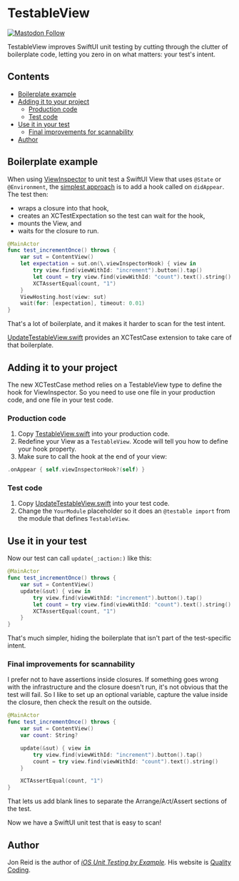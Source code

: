 # TestableView

[![Mastodon Follow](https://img.shields.io/mastodon/follow/109765011064804734?domain=https%3A%2F%2Fiosdev.space
)](https://iosdev.space/@qcoding)

TestableView improves SwiftUI unit testing by cutting through the clutter of boilerplate code, letting you zero in on what matters: your test's intent.

<!-- toc -->
## Contents

  * [Boilerplate example](#boilerplate-example)
  * [Adding it to your project](#adding-it-to-your-project)
    * [Production code](#production-code)
    * [Test code](#test-code)
  * [Use it in your test](#use-it-in-your-test)
    * [Final improvements for scannability](#final-improvements-for-scannability)
  * [Author](#author)<!-- endToc -->

## Boilerplate example

When using [ViewInspector](https://github.com/nalexn/ViewInspector/) to unit test a SwiftUI View that uses `@State` or `@Environment`, the [simplest approach](https://github.com/nalexn/ViewInspector/blob/0.10.0/guide.md#views-using-state-environment-or-environmentobject) is to add a hook called on `didAppear`. The test then:

- wraps a closure into that hook,
- creates an XCTestExpectation so the test can wait for the hook,
- mounts the View, and
- waits for the closure to run.

```swift
@MainActor
func test_incrementOnce() throws {
    var sut = ContentView()
    let expectation = sut.on(\.viewInspectorHook) { view in
        try view.find(viewWithId: "increment").button().tap()
        let count = try view.find(viewWithId: "count").text().string()
        XCTAssertEqual(count, "1")
    }
    ViewHosting.host(view: sut)
    wait(for: [expectation], timeout: 0.01)
}
```

That's a lot of boilerplate, and it makes it harder to scan for the test intent.

[UpdateTestableView.swift](https://github.com/jonreid/TestableView/blob/main/UpdateTestableView.swift) provides an XCTestCase extension to take care of that boilerplate.

## Adding it to your project

The new XCTestCase method relies on a TestableView type to define the hook for ViewInspector. So you need to use one file in your production code, and one file in your test code.

### Production code

1. Copy [TestableView.swift](https://github.com/jonreid/TestableView/blob/main/TestableView.swift) into your production code.
2. Redefine your View as a `TestableView`. Xcode will tell you how to define your hook property.
3. Make sure to call the hook at the end of your view:

```swift
.onAppear { self.viewInspectorHook?(self) }
```

### Test code

1. Copy [UpdateTestableView.swift](https://github.com/jonreid/TestableView/blob/main/UpdateTestableView.swift) into your test code.
2. Change the `YourModule` placeholder so it does an `@testable import` from the module that defines `TestableView`.

## Use it in your test

Now our test can call `update(_:action:)` like this:

```swift
@MainActor
func test_incrementOnce() throws {
    var sut = ContentView()
    update(&sut) { view in
        try view.find(viewWithId: "increment").button().tap()
        let count = try view.find(viewWithId: "count").text().string()
        XCTAssertEqual(count, "1")
    }
}
```

That's much simpler, hiding the boilerplate that isn't part of the test-specific intent.

### Final improvements for scannability

I prefer not to have assertions inside closures. If something goes wrong with the infrastructure and the closure doesn't run, it's not obvious that the test will fail. So I like to set up an optional variable, capture the value inside the closure, then check the result on the outside.

```swift
@MainActor
func test_incrementOnce() throws {
    var sut = ContentView()
    var count: String?

    update(&sut) { view in
        try view.find(viewWithId: "increment").button().tap()
        count = try view.find(viewWithId: "count").text().string()
    }

    XCTAssertEqual(count, "1")
}
```

That lets us add blank lines to separate the Arrange/Act/Assert sections of the test.


Now we have a SwiftUI unit test that is easy to scan!

## Author

Jon Reid is the author of _[iOS Unit Testing by Example](https://iosunittestingbyexample.com)._ His website is [Quality Coding](https://qualitycoding.org).
